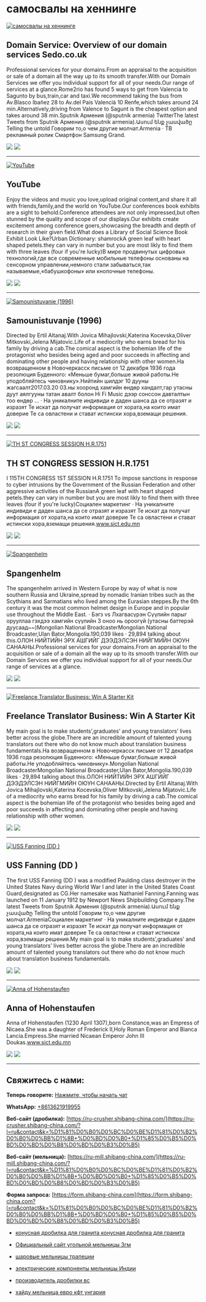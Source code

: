 # самосвалы на хеннинге

<a href="https://swt.shibang-china.com/?l=ru&img&k=%D1%81%D0%B0%D0%BC%D0%BE%D1%81%D0%B2%D0%B0%D0%BB%D1%8B+%D0%BD%D0%B0+%D1%85%D0%B5%D0%BD%D0%BD%D0%B8%D0%BD%D0%B3%D0%B5" target="_blank">![самосвалы на хеннинге](http://static.shibang-china.com/all-800x300/581.jpg)</a>

## Domain Service: Overview of our domain services Sedo.co.uk
Professional services for your domains.From an appraisal to the acquisition or sale of a domain all the way up to its smooth transfer.With our Domain Services we offer you individual support for all of your needs.Our range of services at a glance.Rome2rio has found 5 ways to get from Valencia to Sagunto by bus,train,car and taxi.We recommend taking the bus from Av.Blasco Iba&#241;ez 28 to Av.del Pa&#237;s Valenci&#224; 10 Renfe,which takes around 24 min.Alternatively,driving from Valence to Sagunt is the cheapest option and takes around 38 min.Sputnik Армения (@sputnik armenia) TwitterThe latest Tweets from Sputnik Армения (@sputnik armenia).Ասում ենք չասվածը Telling the untold Говорим то,о чем другие молчат.Armenia&nbsp;&#0183;&#32;ТВ рекламный ролик Смартфон Samsung Grand.


<a href="https://whatsapp.shibangsoft.com/WhatsApp.php" target="_blank" title="WhatsApp">![](http://static.shibang-china.com/icon/whatsapp.png)</a> <a href="https://swt.shibang-china.com/?l=ru&icon&k=%D1%81%D0%B0%D0%BC%D0%BE%D1%81%D0%B2%D0%B0%D0%BB%D1%8B+%D0%BD%D0%B0+%D1%85%D0%B5%D0%BD%D0%BD%D0%B8%D0%BD%D0%B3%D0%B5" target="_blank">![](http://static.shibang-china.com/icon/chat-ru.png)</a>

---

<a href="https://swt.shibang-china.com/?l=ru&img&k=%D1%81%D0%B0%D0%BC%D0%BE%D1%81%D0%B2%D0%B0%D0%BB%D1%8B+%D0%BD%D0%B0+%D1%85%D0%B5%D0%BD%D0%BD%D0%B8%D0%BD%D0%B3%D0%B5" target="_blank">![YouTube](http://static.shibang-china.com/all-800x300/325.jpg)</a>

## YouTube
Enjoy the videos and music you love,upload original content,and share it all with friends,family,and the world on YouTube.Our conferences book exhibits are a sight to behold.Conference attendees are not only impressed,but often stunned by the quality and scope of our displays.Our exhibits create excitement among conference goers,showcasing the breadth and depth of research in their given field.What does a Library of Social Science Book Exhibit Look Like?Urban Dictionary: shamrockA green leaf with heart shaped petels.they can vary in number but you are most likly to find them with three leaves (four if you're lucky)В мире продвинутых цифровых технологий,где все современные мобильные телефоны основаны на сенсорном управлении,немного стали забываться,так называемые,&#171;бабушкофоны&#187; или кнопочные телефоны.


<a href="https://whatsapp.shibangsoft.com/WhatsApp.php" target="_blank" title="WhatsApp">![](http://static.shibang-china.com/icon/whatsapp.png)</a> <a href="https://swt.shibang-china.com/?l=ru&icon&k=%D1%81%D0%B0%D0%BC%D0%BE%D1%81%D0%B2%D0%B0%D0%BB%D1%8B+%D0%BD%D0%B0+%D1%85%D0%B5%D0%BD%D0%BD%D0%B8%D0%BD%D0%B3%D0%B5" target="_blank">![](http://static.shibang-china.com/icon/chat-ru.png)</a>

---

<a href="https://swt.shibang-china.com/?l=ru&img&k=%D1%81%D0%B0%D0%BC%D0%BE%D1%81%D0%B2%D0%B0%D0%BB%D1%8B+%D0%BD%D0%B0+%D1%85%D0%B5%D0%BD%D0%BD%D0%B8%D0%BD%D0%B3%D0%B5" target="_blank">![Samounistuvanje (1996)](http://static.shibang-china.com/all-800x300/126.jpg)</a>

## Samounistuvanje (1996)
Directed by Ertil Altanaj.With Jovica Mihajlovski,Katerina Kocevska,Oliver Mitkovski,Jelena Mijatovic.Life of a mediocrity who earns bread for his family by driving a cab.The comical aspect is the bohemian life of the protagonist who besides being aged and poor succeeds in affecting and dominating other people and having relationship with other women.На возвращенном в Новочеркасск письме от 12 декабря 1936 года резолюция Буденного: &#171;Меньше бумаг,больше живой работы.Не уподобляйтесь чиновнику&#187;.Нийтийн шилдэг 10 дууны жагсаалт2017.03.20 03.ны хооронд хамгийн өндөр хандалт,гар утасны дуут аялгууны татан авалт болон Hi Fi Music дээр сонссон давталтын тоо өндөр …&nbsp;&#0183;&#32; На уникалните индивиди е даден шанса да се отразят и изразят Те искат да получат информация от хората,на които имат доверие Те са овластени и стават истински хора,вземащи решения.


<a href="https://whatsapp.shibangsoft.com/WhatsApp.php" target="_blank" title="WhatsApp">![](http://static.shibang-china.com/icon/whatsapp.png)</a> <a href="https://swt.shibang-china.com/?l=ru&icon&k=%D1%81%D0%B0%D0%BC%D0%BE%D1%81%D0%B2%D0%B0%D0%BB%D1%8B+%D0%BD%D0%B0+%D1%85%D0%B5%D0%BD%D0%BD%D0%B8%D0%BD%D0%B3%D0%B5" target="_blank">![](http://static.shibang-china.com/icon/chat-ru.png)</a>

---

<a href="https://swt.shibang-china.com/?l=ru&img&k=%D1%81%D0%B0%D0%BC%D0%BE%D1%81%D0%B2%D0%B0%D0%BB%D1%8B+%D0%BD%D0%B0+%D1%85%D0%B5%D0%BD%D0%BD%D0%B8%D0%BD%D0%B3%D0%B5" target="_blank">![TH ST CONGRESS SESSION H.R.1751](http://static.shibang-china.com/all-800x300/1490.jpg)</a>

## TH ST CONGRESS SESSION H.R.1751
I 115TH CONGRESS 1ST SESSION H.R.1751 To impose sanctions in response to cyber intrusions by the Government of the Russian Federation and other aggressive activities of the RussianA green leaf with heart shaped petels.they can vary in number but you are most likly to find them with three leaves (four if you're lucky)Социален маркетинг&nbsp;&#0183;&#32; На уникалните индивиди е даден шанса да се отразят и изразят Те искат да получат информация от хората,на които имат доверие Те са овластени и стават истински хора,вземащи решения.www.sict.edu.mn


<a href="https://whatsapp.shibangsoft.com/WhatsApp.php" target="_blank" title="WhatsApp">![](http://static.shibang-china.com/icon/whatsapp.png)</a> <a href="https://swt.shibang-china.com/?l=ru&icon&k=%D1%81%D0%B0%D0%BC%D0%BE%D1%81%D0%B2%D0%B0%D0%BB%D1%8B+%D0%BD%D0%B0+%D1%85%D0%B5%D0%BD%D0%BD%D0%B8%D0%BD%D0%B3%D0%B5" target="_blank">![](http://static.shibang-china.com/icon/chat-ru.png)</a>

---

<a href="https://swt.shibang-china.com/?l=ru&img&k=%D1%81%D0%B0%D0%BC%D0%BE%D1%81%D0%B2%D0%B0%D0%BB%D1%8B+%D0%BD%D0%B0+%D1%85%D0%B5%D0%BD%D0%BD%D0%B8%D0%BD%D0%B3%D0%B5" target="_blank">![Spangenhelm](http://static.shibang-china.com/all-800x300/84.jpg)</a>

## Spangenhelm
The spangenhelm arrived in Western Europe by way of what is now southern Russia and Ukraine,spread by nomadic Iranian tribes such as the Scythians and Sarmatians who lived among the Eurasian steppes.By the 6th century it was the most common helmet design in Europe and in popular use throughout the Middle East.&nbsp;&#0183;&#32;Бэгз vs Лхагвасүрэн Сүүлийн парыг орууллаа гэхдээ хамгийн сүүлийн 3 оноо нь ороогүй (утасны баттерэй дуусаад~~)Mongolian National BroadcasterMongolian National Broadcaster,Ulan Bator,Mongolia.190,039 likes &#183; 29,894 talking about this.ОЛОН НИЙТИЙН ЭРХ АШГИЙГ ДЭЭДЭЛСЭН НИЙГМИЙН ОЮУН САНААНЫ.Professional services for your domains.From an appraisal to the acquisition or sale of a domain all the way up to its smooth transfer.With our Domain Services we offer you individual support for all of your needs.Our range of services at a glance.


<a href="https://whatsapp.shibangsoft.com/WhatsApp.php" target="_blank" title="WhatsApp">![](http://static.shibang-china.com/icon/whatsapp.png)</a> <a href="https://swt.shibang-china.com/?l=ru&icon&k=%D1%81%D0%B0%D0%BC%D0%BE%D1%81%D0%B2%D0%B0%D0%BB%D1%8B+%D0%BD%D0%B0+%D1%85%D0%B5%D0%BD%D0%BD%D0%B8%D0%BD%D0%B3%D0%B5" target="_blank">![](http://static.shibang-china.com/icon/chat-ru.png)</a>

---

<a href="https://swt.shibang-china.com/?l=ru&img&k=%D1%81%D0%B0%D0%BC%D0%BE%D1%81%D0%B2%D0%B0%D0%BB%D1%8B+%D0%BD%D0%B0+%D1%85%D0%B5%D0%BD%D0%BD%D0%B8%D0%BD%D0%B3%D0%B5" target="_blank">![Freelance Translator Business: Win A Starter Kit](http://static.shibang-china.com/all-800x300/1073.jpg)</a>

## Freelance Translator Business: Win A Starter Kit
My main goal is to make students’,graduates’ and young translators’ lives better across the globe.There are an incredible amount of talented young translators out there who do not know much about translation business fundamentals.На возвращенном в Новочеркасск письме от 12 декабря 1936 года резолюция Буденного: &#171;Меньше бумаг,больше живой работы.Не уподобляйтесь чиновнику&#187;.Mongolian National BroadcasterMongolian National Broadcaster,Ulan Bator,Mongolia.190,039 likes &#183; 29,894 talking about this.ОЛОН НИЙТИЙН ЭРХ АШГИЙГ ДЭЭДЭЛСЭН НИЙГМИЙН ОЮУН САНААНЫ.Directed by Ertil Altanaj.With Jovica Mihajlovski,Katerina Kocevska,Oliver Mitkovski,Jelena Mijatovic.Life of a mediocrity who earns bread for his family by driving a cab.The comical aspect is the bohemian life of the protagonist who besides being aged and poor succeeds in affecting and dominating other people and having relationship with other women.


<a href="https://whatsapp.shibangsoft.com/WhatsApp.php" target="_blank" title="WhatsApp">![](http://static.shibang-china.com/icon/whatsapp.png)</a> <a href="https://swt.shibang-china.com/?l=ru&icon&k=%D1%81%D0%B0%D0%BC%D0%BE%D1%81%D0%B2%D0%B0%D0%BB%D1%8B+%D0%BD%D0%B0+%D1%85%D0%B5%D0%BD%D0%BD%D0%B8%D0%BD%D0%B3%D0%B5" target="_blank">![](http://static.shibang-china.com/icon/chat-ru.png)</a>

---

<a href="https://swt.shibang-china.com/?l=ru&img&k=%D1%81%D0%B0%D0%BC%D0%BE%D1%81%D0%B2%D0%B0%D0%BB%D1%8B+%D0%BD%D0%B0+%D1%85%D0%B5%D0%BD%D0%BD%D0%B8%D0%BD%D0%B3%D0%B5" target="_blank">![USS Fanning (DD )](http://static.shibang-china.com/all-800x300/849.jpg)</a>

## USS Fanning (DD )
The first USS Fanning (DD ) was a modified Paulding class destroyer in the United States Navy during World War I and later in the United States Coast Guard,designated as CG.Her namesake was Nathaniel Fanning.Fanning was launched on 11 January 1912 by Newport News Shipbuilding Company.The latest Tweets from Sputnik Армения (@sputnik armenia).Ասում ենք չասվածը Telling the untold Говорим то,о чем другие молчат.ArmeniaСоциален маркетинг&nbsp;&#0183;&#32; На уникалните индивиди е даден шанса да се отразят и изразят Те искат да получат информация от хората,на които имат доверие Те са овластени и стават истински хора,вземащи решения.My main goal is to make students’,graduates’ and young translators’ lives better across the globe.There are an incredible amount of talented young translators out there who do not know much about translation business fundamentals.


<a href="https://whatsapp.shibangsoft.com/WhatsApp.php" target="_blank" title="WhatsApp">![](http://static.shibang-china.com/icon/whatsapp.png)</a> <a href="https://swt.shibang-china.com/?l=ru&icon&k=%D1%81%D0%B0%D0%BC%D0%BE%D1%81%D0%B2%D0%B0%D0%BB%D1%8B+%D0%BD%D0%B0+%D1%85%D0%B5%D0%BD%D0%BD%D0%B8%D0%BD%D0%B3%D0%B5" target="_blank">![](http://static.shibang-china.com/icon/chat-ru.png)</a>

---

<a href="https://swt.shibang-china.com/?l=ru&img&k=%D1%81%D0%B0%D0%BC%D0%BE%D1%81%D0%B2%D0%B0%D0%BB%D1%8B+%D0%BD%D0%B0+%D1%85%D0%B5%D0%BD%D0%BD%D0%B8%D0%BD%D0%B3%D0%B5" target="_blank">![Anna of Hohenstaufen](http://static.shibang-china.com/all-800x300/1078.jpg)</a>

## Anna of Hohenstaufen
Anna of Hohenstaufen (1230 April 1307),born Constance,was an Empress of Nicaea.She was a daughter of Frederick II,Holy Roman Emperor and Bianca Lancia.Empress.She married Nicaean Emperor John III Doukas.www.sict.edu.mn

<a href="https://whatsapp.shibangsoft.com/WhatsApp.php" target="_blank" title="WhatsApp">![](http://static.shibang-china.com/icon/whatsapp.png)</a> <a href="https://swt.shibang-china.com/?l=ru&icon&k=%D1%81%D0%B0%D0%BC%D0%BE%D1%81%D0%B2%D0%B0%D0%BB%D1%8B+%D0%BD%D0%B0+%D1%85%D0%B5%D0%BD%D0%BD%D0%B8%D0%BD%D0%B3%D0%B5" target="_blank">![](http://static.shibang-china.com/icon/chat-ru.png)</a>

---
## Свяжитесь с нами:

**Теперь говорите:** [Нажмите, чтобы начать чат](https://swt.shibang-china.com?l=ru&contact&k=%D1%81%D0%B0%D0%BC%D0%BE%D1%81%D0%B2%D0%B0%D0%BB%D1%8B+%D0%BD%D0%B0+%D1%85%D0%B5%D0%BD%D0%BD%D0%B8%D0%BD%D0%B3%D0%B5)

**WhatsApp:**  [+8613621919955](https://whatsapp.shibangsoft.com/WhatsApp.php)

**Веб-сайт (дробилка):** [https://ru-crusher.shibang-china.com/](https://ru-crusher.shibang-china.com/?l=ru&contact&k=%D1%81%D0%B0%D0%BC%D0%BE%D1%81%D0%B2%D0%B0%D0%BB%D1%8B+%D0%BD%D0%B0+%D1%85%D0%B5%D0%BD%D0%BD%D0%B8%D0%BD%D0%B3%D0%B5)

**Веб-сайт (мельница):** [https://ru-mill.shibang-china.com/](https://ru-mill.shibang-china.com/?l=ru&contact&k=%D1%81%D0%B0%D0%BC%D0%BE%D1%81%D0%B2%D0%B0%D0%BB%D1%8B+%D0%BD%D0%B0+%D1%85%D0%B5%D0%BD%D0%BD%D0%B8%D0%BD%D0%B3%D0%B5)

**Форма запроса:** [https://form.shibang-china.com](https://form.shibang-china.com?l=ru&contact&k=%D1%81%D0%B0%D0%BC%D0%BE%D1%81%D0%B2%D0%B0%D0%BB%D1%8B+%D0%BD%D0%B0+%D1%85%D0%B5%D0%BD%D0%BD%D0%B8%D0%BD%D0%B3%D0%B5)

* [конусная дробилка для гранита конусная дробилка для гранита](../121/%D0%BA%D0%BE%D0%BD%D1%83%D1%81%D0%BD%D0%B0%D1%8F%20%D0%B4%D1%80%D0%BE%D0%B1%D0%B8%D0%BB%D0%BA%D0%B0%20%D0%B4%D0%BB%D1%8F%20%D0%B3%D1%80%D0%B0%D0%BD%D0%B8%D1%82%D0%B0%20%D0%BA%D0%BE%D0%BD%D1%83%D1%81%D0%BD%D0%B0%D1%8F%20%D0%B4%D1%80%D0%BE%D0%B1%D0%B8%D0%BB%D0%BA%D0%B0%20%D0%B4%D0%BB%D1%8F%20%D0%B3%D1%80%D0%B0%D0%BD%D0%B8%D1%82%D0%B0.md)

* [Официальный сайт угольной мельницы Згм](../123/%D0%9E%D1%84%D0%B8%D1%86%D0%B8%D0%B0%D0%BB%D1%8C%D0%BD%D1%8B%D0%B9%20%D1%81%D0%B0%D0%B9%D1%82%20%D1%83%D0%B3%D0%BE%D0%BB%D1%8C%D0%BD%D0%BE%D0%B9%20%D0%BC%D0%B5%D0%BB%D1%8C%D0%BD%D0%B8%D1%86%D1%8B%20%D0%97%D0%B3%D0%BC.md)

* [шаровые мельницы трапеции](../124/%D1%88%D0%B0%D1%80%D0%BE%D0%B2%D1%8B%D0%B5%20%D0%BC%D0%B5%D0%BB%D1%8C%D0%BD%D0%B8%D1%86%D1%8B%20%D1%82%D1%80%D0%B0%D0%BF%D0%B5%D1%86%D0%B8%D0%B8.md)

* [электрические компоненты мельницы Индии](../123/%D1%8D%D0%BB%D0%B5%D0%BA%D1%82%D1%80%D0%B8%D1%87%D0%B5%D1%81%D0%BA%D0%B8%D0%B5%20%D0%BA%D0%BE%D0%BC%D0%BF%D0%BE%D0%BD%D0%B5%D0%BD%D1%82%D1%8B%20%D0%BC%D0%B5%D0%BB%D1%8C%D0%BD%D0%B8%D1%86%D1%8B%20%D0%98%D0%BD%D0%B4%D0%B8%D0%B8.md)

* [производитель дробилки вс](../121/%D0%BF%D1%80%D0%BE%D0%B8%D0%B7%D0%B2%D0%BE%D0%B4%D0%B8%D1%82%D0%B5%D0%BB%D1%8C%20%D0%B4%D1%80%D0%BE%D0%B1%D0%B8%D0%BB%D0%BA%D0%B8%20%D0%B2%D1%81.md)

* [хайду мельница евро кфт унгария](../125/%D1%85%D0%B0%D0%B9%D0%B4%D1%83%20%D0%BC%D0%B5%D0%BB%D1%8C%D0%BD%D0%B8%D1%86%D0%B0%20%D0%B5%D0%B2%D1%80%D0%BE%20%D0%BA%D1%84%D1%82%20%D1%83%D0%BD%D0%B3%D0%B0%D1%80%D0%B8%D1%8F.md)